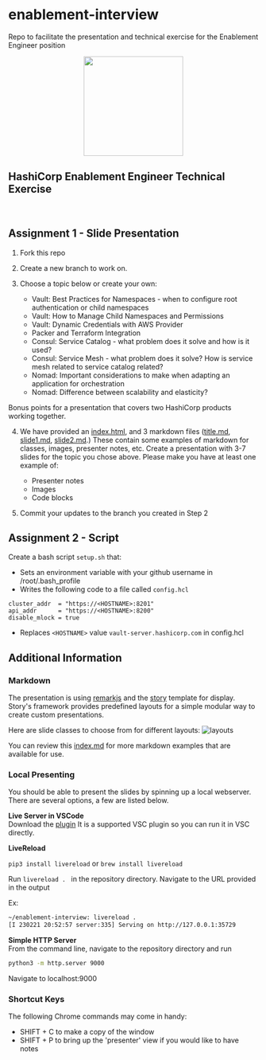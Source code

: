 # enablement-interview
Repo to facilitate the presentation and technical exercise for the Enablement Engineer position

<center>
<img width=200px src="https://hashicorp.github.io/field-workshops-assets/assets/logos/HashiCorp_Icon_Black.png" />
</center>

## HashiCorp Enablement Engineer Technical Exercise

<br>

## Assignment 1 - Slide Presentation

1. Fork this repo

2. Create a new branch to work on.

3. Choose a topic below or create your own:
   - Vault: Best Practices for Namespaces - when to configure root authentication or child namespaces
   - Vault: How to Manage Child Namespaces and Permissions
   - Vault: Dynamic Credentials with AWS Provider
   - Packer and Terraform Integration
   - Consul: Service Catalog - what problem does it solve and how is it used? 
   - Consul: Service Mesh - what problem does it solve? How is service mesh related to service catalog related?
   - Nomad: Important considerations to make when adapting an application for orchestration
   - Nomad: Difference between scalability and elasticity?

Bonus points for a presentation that covers two HashiCorp products working together.

4. We have provided an [index.html](index.html), and 3 markdown files ([title.md](title.md), [slide1.md](slide1.md), [slide2.md](slide2.md).) These contain some examples of markdown for classes, images, presenter notes, etc. Create a presentation with 3-7 slides for the topic you chose above. Please make you have at least one example of:

   - Presenter notes
   - Images
   - Code blocks

5. Commit your updates to the branch you created in Step 2

## Assignment 2 - Script

Create a bash script  `setup.sh` that:

- Sets an environment variable with your github username in /root/.bash_profile
- Writes the following code to a file called `config.hcl`

```hcl
cluster_addr  = "https://<HOSTNAME>:8201"
api_addr      = "https://<HOSTNAME>:8200"
disable_mlock = true
````

- Replaces `<HOSTNAME>` value `vault-server.hashicorp.com` in config.hcl

## Additional Information

### Markdown

The presentation is using [remarkjs](https://remarkjs.com/) and the [story](https://github.com/xaprb/story/tree/master) template for display. Story's framework provides predefined layouts for a simple modular way to create custom presentations.

Here are slide classes to choose from for different layouts:
![layouts](./assets/images/layouts.png)

You can review this [index.md](https://raw.githubusercontent.com/xaprb/story/master/exampleSite/content/slides/adirondack/index.md) for more markdown examples that are available for use.

### Local Presenting

You should be able to present the slides by spinning up a local webserver. There are several options, a few are listed below.

**Live Server in VSCode** <br>
Download the [plugin](https://marketplace.visualstudio.com/items?itemName=ritwickdey.LiveServer) It is a supported VSC plugin so you can run it in VSC directly.

**LiveReload**

`pip3 install livereload` or `brew install livereload`

Run `livereload . ` in the repository directory. Navigate to the URL provided in the output

Ex:

```bash
~/enablement-interview: livereload .
[I 230221 20:52:57 server:335] Serving on http://127.0.0.1:35729
````

**Simple HTTP Server** <br>
From the command line, navigate to the repository directory and run

```bash
python3 -m http.server 9000
```

Navigate to localhost:9000

### Shortcut Keys

The following Chrome commands may come in handy:

- SHIFT + C to make a copy of the window
- SHIFT + P to bring up the 'presenter' view if you would like to have notes
